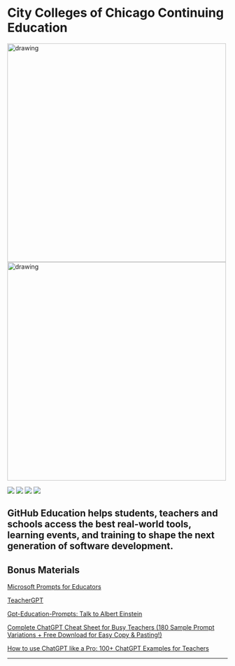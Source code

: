 # City Colleges of Chicago Continuing Education

<img src="https://user-images.githubusercontent.com/97467892/151880377-1c26ae86-8fbf-4874-9bb3-af7c7d050486.png#gh-light-mode-only" alt="drawing" width="500"/>
<img src="https://user-images.githubusercontent.com/97467892/151882038-25e99abe-cfac-464c-994d-465c748938f1.png#gh-dark-mode-only" alt="drawing" width="500"/>

<a href="https://github.com/blog/category/education"><img src="https://img.shields.io/badge/GitHub Blog%20-%231DA1F2.svg?&style=for-the-badge&logo=GitHub&logoColor=white&color=grey"></a> <a href="https://twitter.com/githubeducation"><img src="https://img.shields.io/badge/GitHubEducation%20-%231DA1F2.svg?&style=for-the-badge&logo=Twitter&logoColor=white"></a> <a href="https://www.twitch.tv/githubeducation/"><img src="https://img.shields.io/twitch/status/GitHubEducation?color=blueviolet&logo=twitch&logoColor=white&style=for-the-badge"></a> <a href="https://www.facebook.com/githubeducation/"><img src="https://img.shields.io/badge/GitHubEducation%20-%231DA1F2.svg?&style=for-the-badge&logo=Facebook&logoColor=white&color=0573e7"></a>

GitHub Education helps students, teachers and schools access the best real-world tools, learning events, and training to shape the next generation of software development.
---

## Bonus Materials

[Microsoft Prompts for Educators](https://github.com/microsoft/prompts-for-edu/tree/main)

[TeacherGPT](https://github.com/LylaCoding/TeacherGPT)

[Gpt-Education-Prompts: Talk to Albert Einstein](https://github.com/phelps-sg/gpt-education-prompts)

[Complete ChatGPT Cheat Sheet for Busy Teachers (180 Sample Prompt Variations + Free Download for Easy Copy & Pasting!)](https://www.classpoint.io/blog/chatgpt-cheat-sheet-for-busy-teachers)

[How to use ChatGPT like a Pro: 100+ ChatGPT Examples for Teachers](https://www.classpoint.io/blog/how-to-use-chatgpt-100-chatgpt-examples-in-schools)

---
 